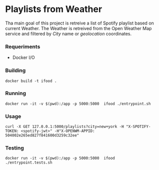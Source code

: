 # Playlists from Weather

Tha main goal of this project is retreive a list of Spotify playlist based on current Weather. The Weather is retreived from the Open Weather Map service and filtered by *City* name or *geolocation* coordinates.

### Requeriments

* Docker I/O

### Building

`docker build -t ifood .` 

### Running

`docker run -it -v $(pwd):/app -p 5000:5000  ifood ./entrypoint.sh` 

### Usage

`curl -X GET 127.0.0.1:5000/playlists?city=new+york -H "X-SPOTIFY-TOKEN: <spotify-jwt>" -H"X-OPENWM-APPID: 504002e265ed827f841600d3259c32ee"` 

### Testing 

`docker run -it -v $(pwd):/app -p 5000:5000  ifood ./entrypoint.tests.sh`